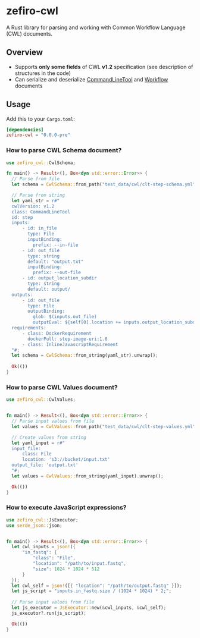 # zefiro-cwl

A Rust library for parsing and working with Common Workflow Language (CWL) documents.

## Overview

* Supports **only some fields** of CWL **v1.2** specification (see description of structures in the code)
* Can serialize and deserialize [CommandLineTool](https://www.commonwl.org/v1.2/CommandLineTool.html) and [Workflow](https://www.commonwl.org/v1.2/Workflow.html) documents

## Usage

Add this to your `Cargo.toml`:

```toml
[dependencies]
zefiro-cwl = "0.0.0-pre"
```


### How to parse CWL Schema document?

```rust
use zefiro_cwl::CwlSchema;

fn main() -> Result<(), Box<dyn std::error::Error>> {
  // Parse from file
  let schema = CwlSchema::from_path("test_data/cwl/clt-step-schema.yml").unwrap();

  // Parse from string
  let yaml_str = r#"
  cwlVersion: v1.2
  class: CommandLineTool
  id: step
  inputs:
      - id: in_file
        type: File
        inputBinding:
          prefix: --in-file
      - id: out_file
        type: string
        default: "output.txt"
        inputBinding:
          prefix: --out-file
      - id: output_location_subdir
        type: string
        default: output/
  outputs:
      - id: out_file
        type: File
        outputBinding:
          glob: $(inputs.out_file)
          outputEval: ${self[0].location += inputs.output_location_subdir; return self[0]}
  requirements:
      - class: DockerRequirement
        dockerPull: step-image-uri:1.0
      - class: InlineJavascriptRequirement
  "#;
  let schema = CwlSchema::from_string(yaml_str).unwrap();
  
  Ok(())
}
```


### How to parse CWL Values document?

```rust
use zefiro_cwl::CwlValues;


fn main() -> Result<(), Box<dyn std::error::Error>> {
  // Parse input values from file
  let values = CwlValues::from_path("test_data/cwl/clt-step-values.yml").unwrap();

  // Create values from string
  let yaml_input = r#"
  input_file:
      class: File
      location: 's3://bucket/input.txt'
  output_file: 'output.txt'
  "#;
  let values = CwlValues::from_string(yaml_input).unwrap();

  Ok(())
}
```

### How to execute JavaScript expressions?

```rust
use zefiro_cwl::JsExecutor;
use serde_json::json;


fn main() -> Result<(), Box<dyn std::error::Error>> {
  let cwl_inputs = json!({
      "in_fastq": {
          "class": "File",
          "location": "/path/to/input.fastq",
          "size": 1024 * 1024 * 512
      }
  });
  let cwl_self = json!([{ "location": "/path/to/output.fastq" }]);
  let js_script = "inputs.in_fastq.size / (1024 * 1024) * 2;";
  
  // Parse input values from file
  let js_executor = JsExecutor::new(&cwl_inputs, &cwl_self);
  js_executor?.run(js_script);

  Ok(())
}
```